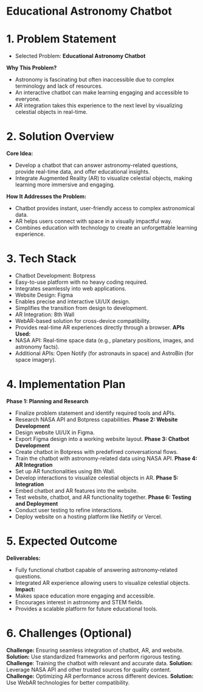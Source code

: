 # Educational Astronomy Chatbot
# 1. Problem Statement
- Selected Problem: **Educational Astronomy Chatbot**
  
**Why This Problem?**
-   Astronomy is fascinating but often inaccessible due to complex terminology and lack of resources.
-   An interactive chatbot can make learning engaging and accessible to everyone.
-   AR integration takes this experience to the next level by visualizing celestial objects in real-time.

# 2. Solution Overview
**Core Idea:**
- Develop a chatbot that can answer astronomy-related questions, provide real-time data, and offer educational insights.
- Integrate Augmented Reality (AR) to visualize celestial objects, making learning more immersive and engaging.

**How It Addresses the Problem:**
- Chatbot provides instant, user-friendly access to complex astronomical data.
- AR helps users connect with space in a visually impactful way.
- Combines education with technology to create an unforgettable learning experience.

# 3. Tech Stack
- Chatbot Development: Botpress
- Easy-to-use platform with no heavy coding required.
- Integrates seamlessly into web applications.
- Website Design: Figma
- Enables precise and interactive UI/UX design.
- Simplifies the transition from design to development.
- AR Integration: 8th Wall
- WebAR-based solution for cross-device compatibility.
- Provides real-time AR experiences directly through a browser.
**APIs Used:**
- NASA API: Real-time space data (e.g., planetary positions, images, and astronomy facts).
- Additional APIs: Open Notify (for astronauts in space) and AstroBin (for space imagery).

# 4. Implementation Plan
**Phase 1: Planning and Research**
- Finalize problem statement and identify required tools and APIs.
- Research NASA API and Botpress capabilities.
**Phase 2: Website Development**
- Design website UI/UX in Figma.
- Export Figma design into a working website layout.
**Phase 3: Chatbot Development**
- Create chatbot in Botpress with predefined conversational flows.
- Train the chatbot with astronomy-related data using NASA API.
**Phase 4: AR Integration**
- Set up AR functionalities using 8th Wall.
- Develop interactions to visualize celestial objects in AR.
**Phase 5: Integration**
- Embed chatbot and AR features into the website.
- Test website, chatbot, and AR functionality together.
**Phase 6: Testing and Deployment**
- Conduct user testing to refine interactions.
- Deploy website on a hosting platform like Netlify or Vercel.

# 5. Expected Outcome
**Deliverables:**
- Fully functional chatbot capable of answering astronomy-related questions.
- Integrated AR experience allowing users to visualize celestial objects.
**Impact:**
- Makes space education more engaging and accessible.
- Encourages interest in astronomy and STEM fields.
- Provides a scalable platform for future educational tools.

# 6. Challenges (Optional)
**Challenge:** Ensuring seamless integration of chatbot, AR, and website.
**Solution:** Use standardized frameworks and perform rigorous testing.
**Challenge**: Training the chatbot with relevant and accurate data.
**Solution:** Leverage NASA API and other trusted sources for quality content.
**Challenge:** Optimizing AR performance across different devices.
**Solution:** Use WebAR technologies for better compatibility.
